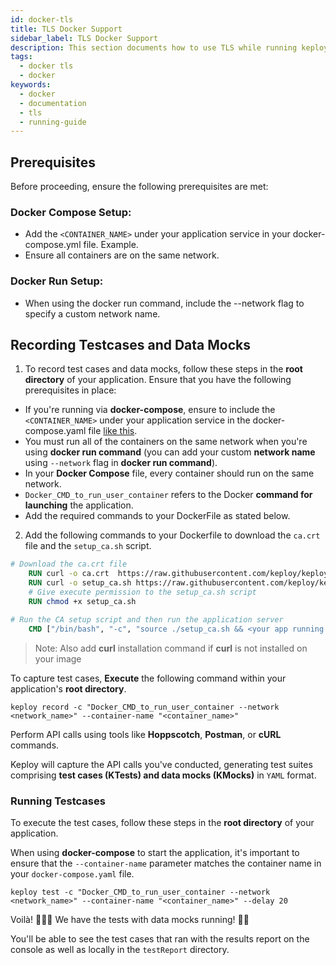 ```yaml
---
id: docker-tls
title: TLS Docker Support
sidebar_label: TLS Docker Support
description: This section documents how to use TLS while running keploy via docker.
tags:
  - docker tls
  - docker
keywords:
  - docker
  - documentation
  - tls
  - running-guide
---
```


<head>
  <title>Docker TLS Support | Keploy Docs</title>
  <meta charSet="utf-8" />
</head>

## Prerequisites
Before proceeding, ensure the following prerequisites are met:

### Docker Compose Setup:
- Add the `<CONTAINER_NAME>` under your application service in your docker-compose.yml file. Example.
- Ensure all containers are on the same network.

### Docker Run Setup:
- When using the docker run command, include the --network flag to specify a custom network name.


## Recording Testcases and Data Mocks

1. To record test cases and data mocks, follow these steps in the **root directory** of your application. Ensure that you have the following prerequisites in place:

- If you're running via **docker-compose**, ensure to include the `<CONTAINER_NAME>` under your application service in the docker-compose.yaml file [like this](https://github.com/keploy/samples-python/blob/9d6cf40da2eb75f6e035bedfb30e54564785d5c9/flask-mongo/docker-compose.yml#L14).
- You must run all of the containers on the same network when you're using **docker run command** (you can add your custom **network name** using `--network` flag in **docker run command**).
- In your **Docker Compose** file, every container should run on the same network.
- `Docker_CMD_to_run_user_container` refers to the Docker **command for launching** the application.
- Add the required commands to your DockerFile as stated below.

2. Add the following commands to your Dockerfile to download the `ca.crt` file and the `setup_ca.sh` script.

```Dockerfile
# Download the ca.crt file
    RUN curl -o ca.crt  https://raw.githubusercontent.com/keploy/keploy/refs/heads/main/pkg/core/proxy/tls/asset/ca.crt
    RUN curl -o setup_ca.sh https://raw.githubusercontent.com/keploy/keploy/refs/heads/main/pkg/core/proxy/tls/asset/setup_ca.sh
    # Give execute permission to the setup_ca.sh script
    RUN chmod +x setup_ca.sh

# Run the CA setup script and then run the application server
    CMD ["/bin/bash", "-c", "source ./setup_ca.sh && <your app running command>"]
```

> Note: Also add **curl** installation command if **curl** is not installed on your image

To capture test cases, **Execute** the following command within your application's **root directory**.

```shell
keploy record -c "Docker_CMD_to_run_user_container --network <network_name>" --container-name "<container_name>"
```

Perform API calls using tools like **Hoppscotch**, **Postman**, or **cURL** commands.

Keploy will capture the API calls you've conducted, generating test suites comprising **test cases (KTests) and data mocks (KMocks)** in `YAML` format.

### Running Testcases

To execute the test cases, follow these steps in the **root directory** of your application.

When using **docker-compose** to start the application, it's important to ensure that the `--container-name` parameter matches the container name in your `docker-compose.yaml` file.

```shell
keploy test -c "Docker_CMD_to_run_user_container --network <network_name>" --container-name "<container_name>" --delay 20
```

Voilà! 🧑🏻‍💻 We have the tests with data mocks running! 🐰🎉

You'll be able to see the test cases that ran with the results report on the console as well as locally in the `testReport` directory.
